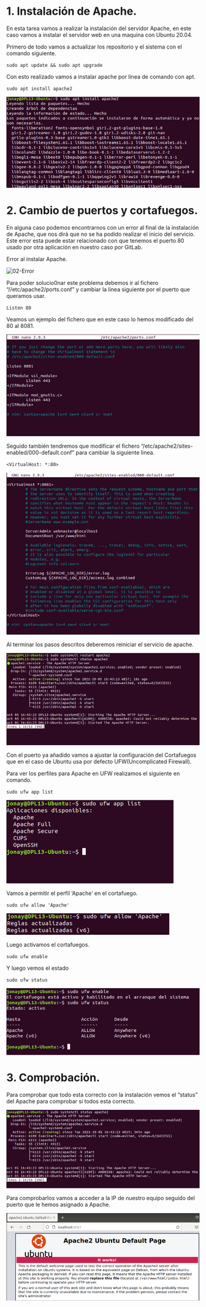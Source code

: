 
# 1. Instalación de Apache.
En esta tarea vamos a realizar la instalación del servidor Apache, en este caso vamos a instalar el servidor web en una maquina con Ubuntu 20.04.

Primero de todo vamos a actualizar los repositorio y el sistema con el comando siguiente.
```
sudo apt update && sudo apt upgrade
```

Con esto realizado vamos a instalar apache por linea de comando con apt.
```
sudo apt install apache2
```

![01-Instalar-Apache](capturas/01-Instalar-Apache.png)


# 2. Cambio de puertos y cortafuegos.

En alguna caso podemos encontrarnos con un error al final de la instalación de Apache, que nos dirá que no se ha podido realizar  el inicio del servicio. Este error esta puede estar relacionado con que tenemos el puerto 80 usado por otra aplicación en nuestro caso por GitLab.

Error al instalar Apache.

![02-Error](capturas/02-Error)


Para poder solucio0nar este problema debemos ir al fichero “//etc/apache2/ports.conf” y cambiar la linea siguiente por el puerto que queramos usar.
```
Listen 80
```

Veamos un ejemplo del fichero que en este caso lo hemos modificado del 80 al 8081.

![03-Cambiar-Puerto](capturas/03-Cambiar-Puerto.png)


Seguido también tendremos que modificar el fichero “/etc/apache2/sites-enabled/000-default.conf” para cambiar la siguiente linea.
```
<VirtualHost: *:80>
```

![04-Cambiar-Puerto02](capturas/04-Cambiar-Puerto02.png)


Al terminar los pasos descritos deberemos reiniciar el servicio de apache.

![05-Comprobacion](capturas/05-Comprobacion.png)


Con el puerto ya añadido vamos a ajustar la configuración del Cortafuegos que en el caso de Ubuntu usa por defecto UFW(Uncomplicated Firewall). 

Para ver los perfiles para Apache en UFW realizamos el siguiente en comando.
```
sudo ufw app list
```

![06-ufw](capturas/06-ufw.png)


Vamos a permitir el perfil ‘Apache’ en el cortafuego.
```
sudo ufw allow 'Apache'
```

![07-regla](capturas/07-regla.png)


Luego activamos el cortafuegos.
```
sudo ufw enable
```

Y luego vemos el estado
```
sudo ufw status
```

![08-comprobacion-regla](capturas/08-comprobacion-regla.png)

# 3. Comprobación.
Para comprobar que todo esta correcto con la instalación vemos  el “status” del Apache para comprobar si todos esta correcto.

 ![09-status-apache](capturas/09-status-apache.png)


Para comprobarlos vamos a acceder a la IP de nuestro equipo seguido del puerto que le hemos asignado a Apache.


![10-localhost](capturas/10-localhost.png)
